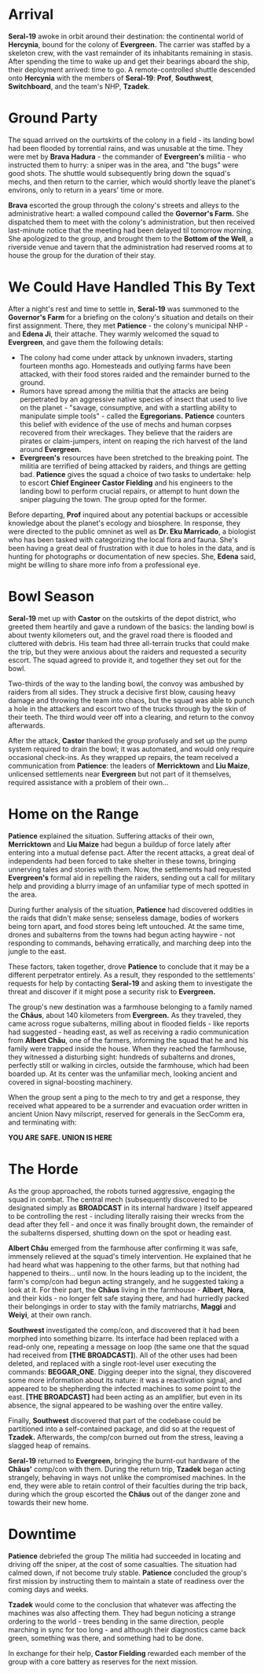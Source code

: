# Arrival

**Seral-19** awoke in orbit around their destination: the continental world of **Hercynia**, bound for the colony of **Evergreen.** The carrier was staffed by a skeleton crew, with the vast remainder of its inhabitants remaining in stasis. After spending the time to wake up and get their bearings aboard the ship, their deployment arrived: time to go. A remote-controlled shuttle descended onto **Hercynia** with the members of **Seral-19**: **Prof**, **Southwest**, **Switchboard**, and the team's NHP, **Tzadek**.

# Ground Party

The squad arrived on the ourtskirts of the colony in a field - its landing bowl had been flooded by torrential rains, and was unusable at the time. They were met by **Brava Hadura** - the commander of **Evergreen's** militia - who instructed them to hurry: a sniper was in the area, and "the bugs" were good shots. The shuttle would subsequently bring down the squad's mechs, and then return to the carrier, which would shortly leave the planet's environs, only to return in a years' time or more.

**Brava** escorted the group through the colony's streets and alleys to the administrative heart: a walled compound called the **Governor's Farm.** She dispatched them to meet with the colony's administration, but then received last-minute notice that the meeting had been delayed til tomorrow morning. She apologized to the group, and brought them to the **Bottom of the Well**, a riverside venue and tavern that the administration had reserved rooms at to house the group for the duration of their stay.

# We Could Have Handled This By Text

After a night's rest and time to settle in, **Seral-19** was summoned to the **Governor's Farm** for a briefing on the colony's situation and details on their first assignment. There, they met **Patience** - the colony's municipal NHP - and **Edena Ji**, their attache. They warmly welcomed the squad to **Evergreen**, and gave them the following details:

* The colony had come under attack by unknown invaders, starting fourteen months ago. Homesteads and outlying farms have been attacked, with their food stores raided and the remainder burned to the ground.
* Rumors have spread among the militia that the attacks are being perpetrated by an aggressive native species of insect that used to live on the planet - "savage, consumptive, and with a startling ability to manipulate simple tools" - called the **Egregorians.** **Patience** counters this belief with evidence of the use of mechs and human corpses recovered from their wreckages. They believe that the raiders are pirates or claim-jumpers, intent on reaping the rich harvest of the land around **Evergreen.**
* **Evergreen's** resources have been stretched to the breaking point. The militia are terrified of being attacked by raiders, and things are getting bad. **Patience** gives the squad a choice of two tasks to undertake: help to escort **Chief Engineer Castor Fielding** and his engineers to the landing bowl to perform crucial repairs, or attempt to hunt down the sniper plaguing the town. The group opted for the former.

Before departing, **Prof** inquired about any potential backups or accessible knowledge about the planet's ecology and biosphere. In response, they were directed to the public omninet as well as **Dr. Eku Marricado**, a biologist who has been tasked with categorizing the local flora and fauna. She's been having a great deal of frustration with it due to holes in the data, and is hunting for photographs or documentation of new species. She, **Edena** said, might be willing to share more info from a professional eye.

# Bowl Season

**Seral-19** met up with **Castor** on the outskirts of the depot district, who greeted them heartily and gave a rundown of the basics: the landing bowl is about twenty kilometers out, and the gravel road there is flooded and cluttered with debris. His team had three all-terrain trucks that could make the trip, but they were anxious about the raiders and requested a security escort. The squad agreed to provide it, and together they set out for the bowl.

Two-thirds of the way to the landing bowl, the convoy was ambushed by raiders from all sides. They struck a decisive first blow, causing heavy damage and throwing the team into chaos, but the squad was able to punch a hole in the attackers and escort two of the trucks through by the skin of their teeth. The third would veer off into a clearing, and return to the convoy afterwards.

After the attack, **Castor** thanked the group profusely and set up the pump system required to drain the bowl; it was automated, and would only require occasional check-ins. As they wrapped up repairs, the team received a communication from **Patience**: the leaders of **Merricktown** and **Liu Maize**, unlicensed settlements near **Evergreen** but not part of it themselves, required assistance with a problem of their own...

# Home on the Range

**Patience** explained the situation. Suffering attacks of their own, **Merricktown** and **Liu Maize** had begun a buildup of force lately after entering into a mutual defense pact. After the recent attacks, a great deal of independents had been forced to take shelter in these towns, bringing unnerving tales and stories with them. Now, the settlements had requested **Evergreen's** formal aid in repelling the raiders, sending out a call for military help and providing a blurry image of an unfamiliar type of mech spotted in the area.

During further analysis of the situation, **Patience** had discovered oddities in the raids that didn't make sense; senseless damage, bodies of workers being torn apart, and food stores being left untouched. At the same time, drones and subalterns from the towns had begun acting haywire - not responding to commands, behaving erratically, and marching deep into the jungle to the east.

These factors, taken together, drove **Patience** to conclude that it may be a different perpetrator entirely. As a result, they responded to the settlements' requests for help by contacting **Seral-19** and asking them to investigate the threat and discover if it might pose a security risk to **Evergreen.**

The group's new destination was a farmhouse belonging to a family named the **Châus**, about 140 kilometers from **Evergreen.** As they traveled, they came across rogue subalterns, milling about in flooded fields - like reports had suggested - heading east, as well as receiving a radio communication from **Albert Châu**, one of the farmers, informing the squad that he and his family were trapped inside the house. When they reached the farmhouse, they witnessed a disturbing sight: hundreds of subalterns and drones, perfectly still or walking in circles, outside the farmhouse, which had been boarded up. At its center was the unfamiliar mech, looking ancient and covered in signal-boosting machinery.

When the group sent a ping to the mech to try and get a response, they received what appeared to be a surrender and evacuation order written in ancient Union Navy milscript, reserved for generals in the SecComm era, and terminating with:

**YOU ARE SAFE. UNION IS HERE**

# The Horde

As the group approached, the robots turned aggressive, engaging the squad in combat. The central mech (subsequently discovered to be designated simply as **BROADCAST** in its internal hardware ) itself appeared to be controlling the rest - including literally raising their wrecks from the dead after they fell - and once it was finally brought down, the remainder of the subalterns dispersed, shutting down on the spot or heading east.

**Albert Châu** emerged from the farmhouse after confirming it was safe, immensely relieved at the squad's timely intervention. He explained that he had heard what was happening to the other farms, but that nothing had happened to theirs... until now. In the hours leading up to the incident, the farm's comp/con had begun acting strangely, and he suggested taking a look at it. For their part, the **Châus** living in the farmhouse - **Albert**, **Nora**, and their kids - no longer felt safe staying there, and had hurriedly packed their belongings in order to stay with the family matriarchs, **Maggi** and **Weiyi**, at their own ranch.

**Southwest** investigated the comp/con, and discovered that it had been morphed into something bizarre. Its interface had been replaced with a read-only one, repeating a message on loop (the same one that the squad had received from **[THE BROADCAST]**). All of the other uses had been deleted, and replaced with a single root-level user executing the commands: **BEGGAR_ONE**. Digging deeper into the signal, they discovered some more information about its nature: it was a reactivation signal, and appeared to be shepherding the infected machines to some point to the east. **[THE BROADCAST]** had been acting as an amplifier, but even in its absence, the signal appeared to be washing over the entire valley.

Finally, **Southwest** discovered that part of the codebase could be partitioned into a self-contained package, and did so at the request of **Tzadek.** Afterwards, the comp/con burned out from the stress, leaving a slagged heap of remains.

**Seral-19** returned to **Evergreen,** bringing the burnt-out hardware of the **Châus'** comp/con with them. During the return trip, **Tzadek** began acting strangely, behaving in ways not unlike the compromised machines. In the end, they were able to retain control of their faculties during the trip back, during which the group escorted the **Châus** out of the danger zone and towards their new home.

# Downtime

**Patience** debriefed the group The militia had succeeded in locating and driving off the sniper, at the cost of some casualties. The situation had calmed down, if not become truly stable. **Patience** concluded the group's first mission by instructing them to maintain a state of readiness over the coming days and weeks.

**Tzadek** would come to the conclusion that whatever was affecting the machines was also affecting them. They had begun noticing a strange ordering to the world - trees bending in the same direction, people marching in sync for too long - and although their diagnostics came back green, something was there, and something had to be done.

In exchange for their help, **Castor Fielding** rewarded each member of the group with a core battery as reserves for the next mission.